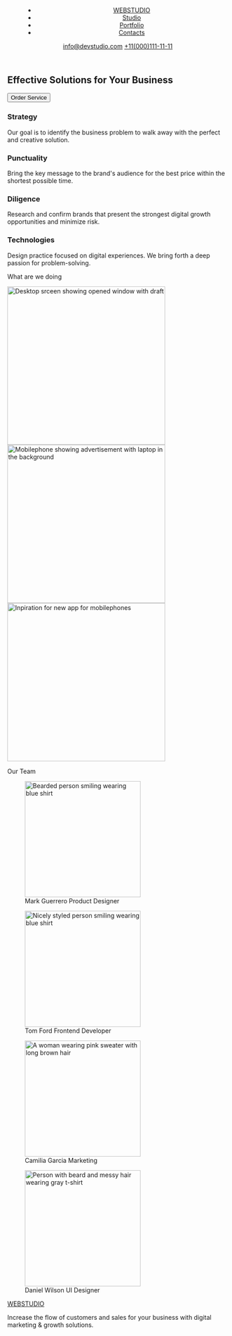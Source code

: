 <!DOCTYPE  html>
<html  lang="en">
  <head>
    <meta charset="UTF-8">
    <meta name="viewport" content="width=device-width, initial-scale=1.0">
    <title>Studio</title>
    <link rel="stylesheet" href="styles.css">
  </head>
  <body>
    <!-- Menu -->
    <header>
      <nav class="main-navigation">
        <menu>
          <ul>
            <li><a href="">WEB<span>STUDIO</span></a></li>
            <li><a href="">Studio</a></li>
            <li><a href="">Portfolio</a></li>
            <li><a href="">Contacts</a></li>
          </ul>
        </menu>
      </nav>
      <nav>
        <!-- Contacts -->
        <a href="mailto:info@devstudio.com">info@devstudio.com</a>
        <a href="tel:+11(000)111-11-11">+11(000)111-11-11</a>
      </nav>
    </header>
    <main>
      <article>
        <h1>Effective Solutions for Your Business</h1>
        <button type="button">Order Service</button>
      </article>
      <article>
      <div class="container">
        <h3>Strategy</h3>
          <p>Our goal is to identify the business problem to walk away with the perfect and creative solution. </p>
        <h3>Punctuality</h3>
          <p>Bring the key message to the brand's audience for the best price within the shortest possible time.</p>
        <h3>Diligence</h3>
          <p>Research and confirm brands that present the strongest digital growth opportunities and minimize risk.</p>
        <h3>Technologies</h3>
          <p>Design practice focused on digital experiences. We bring forth a deep passion for problem-solving.</p>
      </div>
      </article>
      <p>What are we doing</p>
        <img src="../goit-images/images/Rectangle71.jpg" alt="Desktop srceen showing opened window with draft" 
           width="360px" 
           hight="300px"/>
        <img src="../goit-images/images/Rectangle71(2).jpg" alt="Mobilephone showing advertisement with laptop in the background" 
           width="360px" 
           hight="300px"/>
        <img src="../goit-images/images/Rectangle7(13).jpg" alt="Inpiration for new app for mobilephones" 
           width="360px" 
           hight="300px"/>
      <p>Our Team</p>
        <figure>
        <img src="../goit-images/images/img.jpg" alt="Bearded person smiling wearing blue shirt" 
           width="264px" 
           hight="260px"/>
            <figcaption>Mark Guerrero Product Designer</figcaption>
        </figure>
        <figure>  
        <img src="../goit-images/images/img(1).jpg" alt="Nicely styled person smiling wearing blue shirt" 
          width="264px" 
          hight="260px"/>
            <figcaption>Tom Ford Frontend Developer</figcaption>
        </figure>
        <figure>
        <img src="../goit-images/images/img(2).jpg" alt="A woman wearing pink sweater with long brown hair" 
          width="264px" 
          hight="260px"/>
            <figcaption>Camilia Garcia Marketing</figcaption>
        </figure>
        <figure>
        <img src="../goit-images/images/img(3).jpg" alt="Person with beard and messy hair wearing gray t-shirt" 
          width="264px" 
          hight="260px"/>
            <figcaption>Daniel Wilson UI Designer</figcaption>
        </figure>  
    </main>
    <footer>
      <a href="">WEB<span>STUDIO</span></a>
      <p>Increase the flow of customers and sales for your business with digital marketing & growth solutions.</p>
    </footer>
  </body>
</html>
